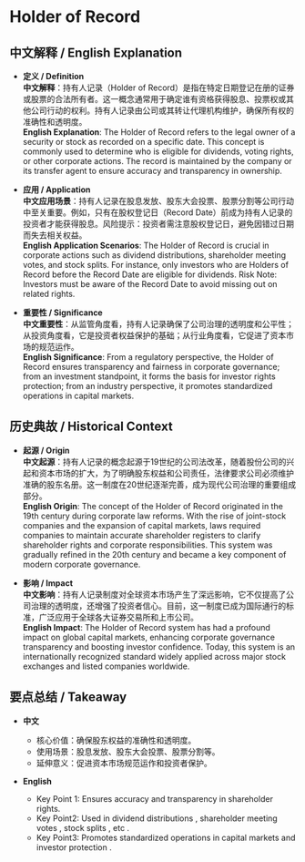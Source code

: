 # Holder of Record

## 中文解释 / English Explanation

* **定义 / Definition**  
  **中文解释**：持有人记录（Holder of Record）是指在特定日期登记在册的证券或股票的合法所有者。这一概念通常用于确定谁有资格获得股息、投票权或其他公司行动的权利。持有人记录由公司或其转让代理机构维护，确保所有权的准确性和透明度。  
  **English Explanation**: The Holder of Record refers to the legal owner of a security or stock as recorded on a specific date. This concept is commonly used to determine who is eligible for dividends, voting rights, or other corporate actions. The record is maintained by the company or its transfer agent to ensure accuracy and transparency in ownership.

* **应用 / Application**  
  **中文应用场景**：持有人记录在股息发放、股东大会投票、股票分割等公司行动中至关重要。例如，只有在股权登记日（Record Date）前成为持有人记录的投资者才能获得股息。风险提示：投资者需注意股权登记日，避免因错过日期而失去相关权益。  
  **English Application Scenarios**: The Holder of Record is crucial in corporate actions such as dividend distributions, shareholder meeting votes, and stock splits. For instance, only investors who are Holders of Record before the Record Date are eligible for dividends. Risk Note: Investors must be aware of the Record Date to avoid missing out on related rights.

* **重要性 / Significance**  
  **中文重要性**：从监管角度看，持有人记录确保了公司治理的透明度和公平性；从投资角度看，它是投资者权益保护的基础；从行业角度看，它促进了资本市场的规范运作。  
  **English Significance**: From a regulatory perspective, the Holder of Record ensures transparency and fairness in corporate governance; from an investment standpoint, it forms the basis for investor rights protection; from an industry perspective, it promotes standardized operations in capital markets.

## 历史典故 / Historical Context

* **起源 / Origin**  
  **中文起源**：持有人记录的概念起源于19世纪的公司法改革，随着股份公司的兴起和资本市场的扩大，为了明确股东权益和公司责任，法律要求公司必须维护准确的股东名册。这一制度在20世纪逐渐完善，成为现代公司治理的重要组成部分。  
  **English Origin**: The concept of the Holder of Record originated in the 19th century during corporate law reforms. With the rise of joint-stock companies and the expansion of capital markets, laws required companies to maintain accurate shareholder registers to clarify shareholder rights and corporate responsibilities. This system was gradually refined in the 20th century and became a key component of modern corporate governance.

* **影响 / Impact**  
  **中文影响**：持有人记录制度对全球资本市场产生了深远影响，它不仅提高了公司治理的透明度，还增强了投资者信心。目前，这一制度已成为国际通行的标准，广泛应用于全球各大证券交易所和上市公司。  
  **English Impact**: The Holder of Record system has had a profound impact on global capital markets, enhancing corporate governance transparency and boosting investor confidence. Today, this system is an internationally recognized standard widely applied across major stock exchanges and listed companies worldwide.

## 要点总结 / Takeaway

* **中文**  
  - 核心价值：确保股东权益的准确性和透明度。
  - 使用场景：股息发放、股东大会投票、股票分割等。
  - 延伸意义：促进资本市场规范运作和投资者保护。

* **English**  
  - Key Point 1: Ensures accuracy and transparency in shareholder rights.
   - Key Point2: Used in dividend distributions , shareholder meeting votes , stock splits , etc .
   - Key Point3: Promotes standardized operations in capital markets and investor protection .